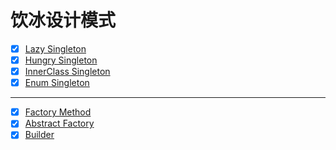 # 饮冰设计模式
- [x] [Lazy Singleton](/com/yinbing/designpatterns/singleton/LazySingletonTest.java)
- [x] [Hungry Singleton](/com/yinbing/designpatterns/singleton/HungrySingletonTest.java)
- [x] [InnerClass Singleton](/com/yinbing/designpatterns/singleton/InnerClassSingletonTest.java)
- [x] [Enum Singleton](/com/yinbing/designpatterns/singleton/EnumSingleton.java)
---
- [x] [Factory Method](/com/yinbing/designpatterns/FactoryMethod.java)
- [x] [Abstract Factory](/com/yinbing/designpatterns/AbstractFactoryTest.java)
- [x] [Builder](/com/yinbing/designpatterns/BuilderTest.java)
